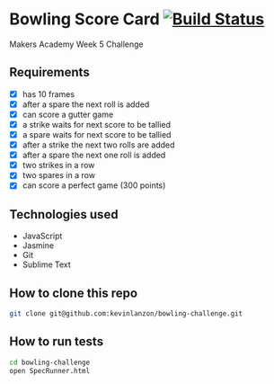 Bowling Score Card    [![Build Status](https://travis-ci.org/kevinlanzon/bowling-challenge.svg?branch=master)](https://travis-ci.org/kevinlanzon/bowling-challenge)
==========

Makers Academy Week 5 Challenge

Requirements
----
-  [x] has 10 frames
-  [x] after a spare the next roll is added
-  [x] can score a gutter game
-  [x] a strike waits for next score to be tallied
-  [x] a spare waits for next score to be tallied
-  [x] after a strike the next two rolls are added
-  [x] after a spare the next one roll is added
-  [x] two strikes in a row
-  [x] two spares in a row
-  [x] can score a perfect game (300 points)

Technologies used
----
- JavaScript
- Jasmine
- Git
- Sublime Text

How to clone this repo
----
```sh
git clone git@github.com:kevinlanzon/bowling-challenge.git
```

How to run tests
----
```sh
cd bowling-challenge
open SpecRunner.html
```

